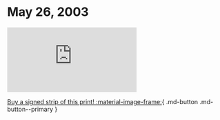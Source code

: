 # May 26, 2003

![](https://www.achewood.com/comic.php?date=05262003)

[Buy a signed strip of this print! :material-image-frame:](https://achewood-holiday-pop-up.myshopify.com/products/strip#05262003){ .md-button .md-button--primary }
